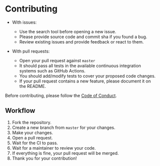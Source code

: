 # Contributing

- With issues:
  - Use the search tool before opening a new issue.
  - Please provide source code and commit sha if you found a bug.
  - Review existing issues and provide feedback or react to them.

- With pull requests:
  - Open your pull request against `master`
  - It should pass all tests in the available continuous integration systems such as GitHub Actions.
  - You should add/modify tests to cover your proposed code changes.
  - If your pull request contains a new feature, please document it on the README.

Before contributing, please follow the [Code of Conduct](CODE_OF_CONDUCT.md).

## Workflow

1. Fork the repository.
2. Create a new branch from `master` for your changes.
3. Make your changes.
4. Open a pull request.
5. Wait for the CI to pass.
6. Wait for a maintainer to review your code.
7. If everything is fine, your pull request will be merged.
8. Thank you for your contribution!
